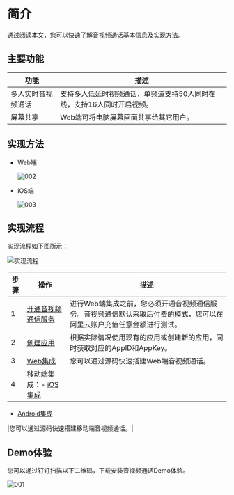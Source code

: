 # 简介

通过阅读本文，您可以快速了解音视频通话基本信息及实现方法。

## 主要功能

|功能|描述|
|--|--|
|多人实时音视频通话|支持多人低延时视频通话，单频道支持50人同时在线，支持16人同时开启视频。|
|屏幕共享|Web端可将电脑屏幕画面共享给其它用户。|

## 实现方法

-   Web端

    ![002](https://static-aliyun-doc.oss-accelerate.aliyuncs.com/assets/img/zh-CN/8846034161/p243399.png)

-   iOS端

    ![003](https://static-aliyun-doc.oss-accelerate.aliyuncs.com/assets/img/zh-CN/8846034161/p243401.png)


## 实现流程

实现流程如下图所示：

![实现流程](https://static-aliyun-doc.oss-accelerate.aliyuncs.com/assets/img/zh-CN/9681111161/p129162.png)

|步骤|操作|描述|
|--|--|--|
|1|[开通音视频通信服务](/cn.zh-CN/快速入门/开通服务.md)|进行Web端集成之前，您必须开通音视频通信服务。音视频通信默认采取后付费的模式，您可以在阿里云账户充值任意金额进行测试。|
|2|[创建应用](/cn.zh-CN/快速入门/创建应用.md)|根据实际情况使用现有的应用或创建新的应用，同时获取对应的AppID和AppKey。|
|3|[Web集成]()|您可以通过源码快速搭建Web端音视频通话。|
|4|移动端集成：-   [iOS集成]()
-   [Android集成]()

|您可以通过源码快速搭建移动端音视频通话。|

## Demo体验

您可以通过钉钉扫描以下二维码，下载安装音视频通话Demo体验。

![001](https://static-aliyun-doc.oss-accelerate.aliyuncs.com/assets/img/zh-CN/8846034161/p243383.png)

